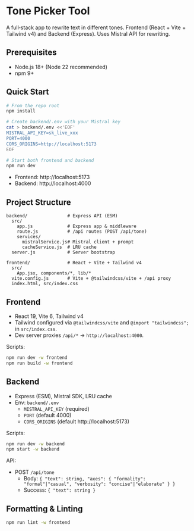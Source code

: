 # Tone Picker Tool

A full‑stack app to rewrite text in different tones. Frontend (React + Vite + Tailwind v4) and Backend (Express). Uses Mistral API for rewriting.

## Prerequisites
- Node.js 18+ (Node 22 recommended)
- npm 9+

## Quick Start
```bash
# From the repo root
npm install

# Create backend/.env with your Mistral key
cat > backend/.env <<'EOF'
MISTRAL_API_KEY=sk_live_xxx
PORT=4000
CORS_ORIGINS=http://localhost:5173
EOF

# Start both frontend and backend
npm run dev
```
- Frontend: http://localhost:5173
- Backend:  http://localhost:4000

## Project Structure
```
backend/               # Express API (ESM)
  src/
    app.js             # Express app & middleware
    route.js           # /api routes (POST /api/tone)
    services/
      mistralService.js# Mistral client + prompt
      cacheService.js  # LRU cache
  server.js            # Server bootstrap

frontend/              # React + Vite + Tailwind v4
  src/
    App.jsx, components/*, lib/*
  vite.config.js       # Vite + @tailwindcss/vite + /api proxy
  index.html, src/index.css
```

## Frontend
- React 19, Vite 6, Tailwind v4
- Tailwind configured via `@tailwindcss/vite` and `@import "tailwindcss";` in `src/index.css`.
- Dev server proxies `/api/*` → `http://localhost:4000`.

Scripts:
```bash
npm run dev -w frontend
npm run build -w frontend
```

## Backend
- Express (ESM), Mistral SDK, LRU cache
- Env: `backend/.env`
  - `MISTRAL_API_KEY` (required)
  - `PORT` (default 4000)
  - `CORS_ORIGINS` (default http://localhost:5173)

Scripts:
```bash
npm run dev -w backend
npm start -w backend
```

API:
- POST `/api/tone`
  - Body: `{ "text": string, "axes": { "formality": "formal"|"casual", "verbosity": "concise"|"elaborate" } }`
  - Success: `{ "text": string }`

## Formatting & Linting
```bash
npm run lint -w frontend
```
